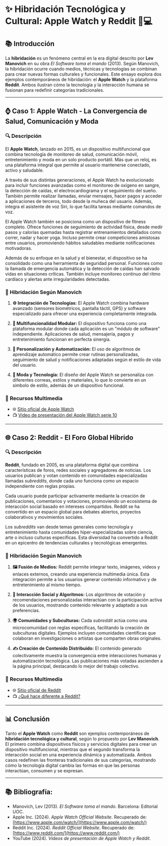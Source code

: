 # ✨ Hibridación Tecnológica y Cultural: Apple Watch y Reddit 📱💻

## 📚 Introducción
La **hibridación** es un fenómeno central en la era digital descrito por **Lev Manovich** en su obra *El Software toma el mando* (2013). Según Manovich, la hibridación ocurre cuando medios, técnicas y tecnologías se combinan para crear nuevas formas culturales y funcionales. Este ensayo explora dos ejemplos contemporáneos de hibridación: el **Apple Watch** y la plataforma **Reddit**. Ambos ilustran cómo la tecnología y la interacción humana se fusionan para redefinir categorías tradicionales.

---

## ⌚ Caso 1: Apple Watch - La Convergencia de Salud, Comunicación y Moda

### 🔍 **Descripción**
El **Apple Watch**, lanzado en 2015, es un dispositivo multifuncional que combina tecnología de monitoreo de salud, comunicación móvil, entretenimiento y moda en un solo producto portátil. Más que un reloj, es una plataforma integral que permite al usuario mantenerse conectado, activo y saludable. 

A través de sus distintas generaciones, el Apple Watch ha evolucionado para incluir funciones avanzadas como el monitoreo de oxígeno en sangre, la detección de caídas, el electrocardiograma y el seguimiento del sueño. También permite realizar llamadas, enviar mensajes, hacer pagos y acceder a aplicaciones de terceros, todo desde la muñeca del usuario. Además, integra el asistente de voz Siri, lo que facilita tareas mediante comandos de voz.

El Apple Watch también se posiciona como un dispositivo de fitness completo. Ofrece funciones de seguimiento de actividad física, desde medir pasos y calorías quemadas hasta registrar entrenamientos detallados como correr, nadar y hacer yoga. Incluso permite crear competiciones amistosas entre usuarios, promoviendo hábitos saludables mediante notificaciones motivadoras.

Además de su enfoque en la salud y el bienestar, el dispositivo se ha consolidado como una herramienta de seguridad personal. Funciones como la llamada de emergencia automática y la detección de caídas han salvado vidas en situaciones críticas. También incluye monitoreo continuo del ritmo cardíaco y alertas ante irregularidades detectadas.

### 🧠 **Hibridación Según Manovich**
1. **⚙️ Integración de Tecnologías:** El Apple Watch combina hardware avanzado (sensores biométricos, pantalla táctil, GPS) y software especializado para ofrecer una experiencia completamente integrada.

2. **🔧 Multifuncionalidad Modular:** El dispositivo funciona como una plataforma modular donde cada aplicación es un "módulo de software" independiente. Aplicaciones de salud, mensajería, pagos y entretenimiento funcionan en perfecta sinergia.

3. **🤖 Personalización y Automatización:** El uso de algoritmos de aprendizaje automático permite crear rutinas personalizadas, seguimiento de salud y notificaciones adaptadas según el estilo de vida del usuario.

4. **👗 Moda y Tecnología:** El diseño del Apple Watch se personaliza con diferentes correas, estilos y materiales, lo que lo convierte en un símbolo de estilo, además de un dispositivo funcional.

### 🎥 **Recursos Multimedia**
- 🌐 [Sitio oficial de Apple Watch](https://www.apple.com/watch/)
- 📺 [Video de presentación del Apple Watch serie 10](https://youtu.be/s1f_DF6NK54)

---

## 🌐 Caso 2: Reddit - El Foro Global Híbrido

### 🔍 **Descripción**
**Reddit**, fundado en 2005, es una plataforma digital que combina características de foros, redes sociales y agregadores de noticias. Los usuarios publican y votan contenido en comunidades especializadas llamadas *subreddits*, donde cada uno funciona como un espacio independiente con reglas propias.

Cada usuario puede participar activamente mediante la creación de publicaciones, comentarios y votaciones, promoviendo un ecosistema de interacción social basado en intereses compartidos. Reddit se ha convertido en un espacio global para debates abiertos, proyectos colaborativos y movimientos sociales.

Los *subreddits* van desde temas generales como tecnología y entretenimiento hasta comunidades hiper-especializadas sobre ciencia, arte o incluso culturas específicas. Esta diversidad ha convertido a Reddit en un epicentro de tendencias culturales y tecnológicas emergentes.

### 🧠 **Hibridación Según Manovich**
1. **🖼️ Fusión de Medios:** Reddit permite integrar texto, imágenes, videos y enlaces externos, creando una experiencia multimedia única. Esta integración permite a los usuarios generar contenido informativo y de entretenimiento al mismo tiempo.

2. **🤝 Interacción Social y Algoritmos:** Los algoritmos de votación y recomendaciones personalizadas interactúan con la participación activa de los usuarios, mostrando contenido relevante y adaptado a sus preferencias.

3. **🌍 Comunidades y Subculturas:** Cada *subreddit* actúa como una microcomunidad con reglas específicas, facilitando la creación de subculturas digitales. Ejemplos incluyen comunidades científicas que colaboran en investigaciones o artistas que comparten obras originales.

4. **✍️ Creación de Contenido Distribuido:** El contenido generado colectivamente muestra la convergencia entre interacciones humanas y automatización tecnológica. Las publicaciones más votadas ascienden a la página principal, destacando lo mejor del trabajo colectivo.

### 🎥 **Recursos Multimedia**
- 🌐 [Sitio oficial de Reddit](https://www.reddit.com/)
- 📺 [¿Qué hace diferente a Reddit?](https://youtu.be/TeYqUgcdgwQ)

---

## 📊 **Conclusión**
Tanto el **Apple Watch** como **Reddit** son ejemplos contemporáneos de **hibridación tecnológica y cultural**, según lo propuesto por **Lev Manovich**. El primero combina dispositivos físicos y servicios digitales para crear un dispositivo multifuncional, mientras que el segundo transforma la interacción social en una experiencia dinámica y automatizada. Ambos casos redefinen las fronteras tradicionales de sus categorías, mostrando cómo la tecnología digital cambia las formas en que las personas interactúan, consumen y se expresan.

---

## 📚 **Bibliografía:**
- Manovich, Lev (2013). *El Software toma el mando*. Barcelona: Editorial UOC.
- Apple Inc. (2024). *Apple Watch Official Website*. Recuperado de: [https://www.apple.com/watch/](https://www.apple.com/watch/)
- Reddit Inc. (2024). *Reddit Official Website*. Recuperado de: [https://www.reddit.com/](https://www.reddit.com/)
- YouTube (2024). *Videos de presentación de Apple Watch y Reddit*.
